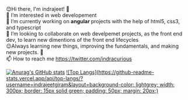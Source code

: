 😊Hi there, I'm indrajeet! 👋<br>
👀 I’m interested in web developement<br>
🌱 I’m currently working on <strong> angular </strong> projects with the help of html5, css3, and typescript<br>
💞️ I’m looking to collaborate on web develpemet projects, as the front end dev, to learn new dimentions of the front end lifecycles<br>
😉Always learning new things, improving the fundamentals, and making new projects. 🚀<br>
📫 How to reach me https://twitter.com/indracurious


[![Anurag's GitHub stats](https://github-readme-stats.vercel.app/api?username=indrajeetgiram)](https://github.com/anuraghazra/github-readme-stats)
[![Top Langs](https://github-readme-stats.vercel.app/api/top-langs/?username=indrajeetgiram&layout=background-color: lightgrey;
  width: 300px;
  border: 15px solid green;
  padding: 50px;
  margin: 20px;)](https://github.com/anuraghazra/github-readme-stats)
            
      
